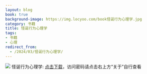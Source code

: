 ```yaml
---
layout: blog
book: true
background-image: https://img.locyoo.com/book怪诞行为心理学.jpg
category: 书籍
title: 怪诞行为心理学
tags:
- 书籍
- 心理
redirect_from:
  - /2024/03/怪诞行为心理学/
---
```

![](https://img.locyoo.com/book怪诞行为心理学.jpg)
怪诞行为心理学: <a name = "ref1" href="https://url18.ctfile.com/f/50983618-1319973361-e20f66?p=3619">点击下载</a>，访问密码请点击右上方“关于”自行查看